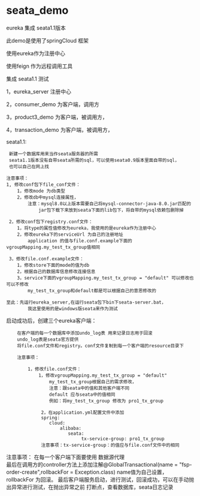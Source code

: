 # seata_demo
eureka 集成 seata1.1版本

此demo是使用了springCloud 框架

  使用eureka作为注册中心
  
  使用feign 作为远程调用工具
  
  集成 seata1.1 测试
  
  1，eureka_server 注册中心
  
  2，consumer_demo 为客户端，调用方
  
  3，product3_demo 为客户端，被调用方，
  
  4，transaction_demo 为客户端，被调用方，
  
 seata1.1:
 
     新建一个数据库用来当作seata服务器的所需
     seata1.1版本没有自带seata所需的sql，可以使用seata0.9版本里面自带的sql，
     也可以自己在网上找
     
    注意事项：
    1, 修改conf包下file_conf文件：
        1，修改mode 为db类型
        2，修改db中mysql连接属性，
            注意：mysql8.0以上版本需要自己将mysql-connector-java-8.0.jar匹配的
                jar包下载下来放到seata下面的lib包下，将自带的mysql依赖包删除掉
   
     2，修改conf包下registry.conf文件：
        1，将type的属性值修改为eureka，我使用的是eureka作为注册中心
        2，修改eureka下的serviceUrl 为自己的注册地址
            application 的值与file.conf.example下面的vgroupMapping.my_test_tx_group值相同
        
     3，修改file.conf.example文件：
        1，修改store下面的mode的值为db
        2，根据自己的数据库信息修改连接信息
        3，service下面的vgroupMapping.my_test_tx_group = "default" 可以修改也可以不修改
            my_test_tx_group和default都是可以根据自己的意思修改的
          
    至此：先运行eureka_server,在运行seata包下bin下seata-server.bat，
            我这里使用的是windows版seata来作为测试
            
 启动成功后，创建三个eureka客户端：
    
        在客户端的每一个数据库中添加undo_log表 用来记录日志用于回滚
        undo_log表是seata官方提供
        将file.conf文件和registry。conf文件复制到每一个客户端的resource目录下
        
        注意事项：
        
            1，修改file.conf文件：
                1，修改vgroupMapping.my_test_tx_group = "default" 
                    my_test_tx_group根据自己的需求修改，
                    注意：跟seata中的值和其他客户端不同
                    default 应与seata中的值相同
                    例如：将my_test_tx_group 修改为 pro1_tx_group
                    
                 2，在application.yml配置文件中添加
                 spring: 
                    cloud:
                        alibaba:
                           seata:
                                tx-service-group: pro1_tx_group
                 注意事项：tx-service-group：的值应与file.conf文件中的相同
                 
 注意事项：
    在每一个客户端下面要使用 数据源代理                
 最后在调用方的controller方法上添加注解@GlobalTransactional(name = "fsp-order-create",rollbackFor = Exception.class)
 name值为自己设置， rollbackFor 为回滚。 
 最后客户端服务启动，进行测试，回滚成功，可以在手动抛出异常进行测试，在抛出异常之前
 打断点，查看数据库，seata日志记录         
   
 
